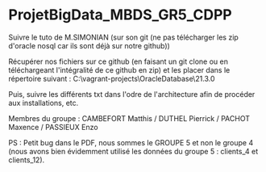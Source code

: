 # ProjetBigData_MBDS_GR5_CDPP

Suivre le tuto de M.SIMONIAN (sur son git (ne pas télécharger les zip d'oracle nosql car ils sont déjà sur notre github))

Récupérer nos fichiers sur ce github (en faisant un git clone ou en téléchargeant l'intégralité de ce github en zip) et les placer dans le répertoire suivant : C:\vagrant-projects\OracleDatabase\21.3.0 

Puis, suivre les différents txt dans l'odre de l'architecture afin de procéder aux installations, etc.


Membres du groupe : CAMBEFORT Matthis / DUTHEL Pierrick / PACHOT Maxence / PASSIEUX Enzo

PS : Petit bug dans le PDF, nous sommes le GROUPE 5 et non le groupe 4 (nous avons bien évidemment utilisé les données du groupe 5 : clients_4 et clients_12).
